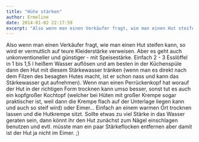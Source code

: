 ```yaml
---
title: "Hüte stärken"
author: Ermeline
date: 2014-01-02 22:17:59
excerpt: "Also wenn man einen Verkäufer fragt, wie man einen Hut steifen kann, so wird er vermutlich auf teure Kleiderstärke verweisen."
---
```


Also wenn man einen Verkäufer fragt, wie man einen Hut steifen kann, so wird er vermutlich auf teure Kleiderstärke verweisen. Aber es geht auch unkonventioneller und günstiger - mit Speisestärke. Einfach 2 - 3 Esslöffel in 1 bis 1,5 l heißem Wasser auflösen und am besten in der Küchenspüle dann den Hut mit diesem Stärkewasser tränken (wenn man es direkt nach dem Filzen des besagten Hutes macht, ist er schon nass und kann das Stärkewasser gut aufnehmen). Wenn man einen Perrückenkopf hat worauf der Hut in der richtigen Form trocknen kann umso besser, sonst tut es auch ein kopfgroßer Kochtopf (welcher bei Hüten mit großer Krempe sogar praktischer ist, weil dann die Krempe flach auf der Unterlage liegen kann und auch so steif wird) oder Eimer... Einfach an einem warmen Ort trocknen lassen und die Hutkrempe sitzt. Sollte etwas zu viel Stärke in das Wasser geraten sein, dann könnt ihr den Hut zunächst zum Nägel einschlagen benutzen und evtl. müsste man ein paar Stärkeflocken entfernen aber damit ist der Hut ja nicht im Eimer. ;)
